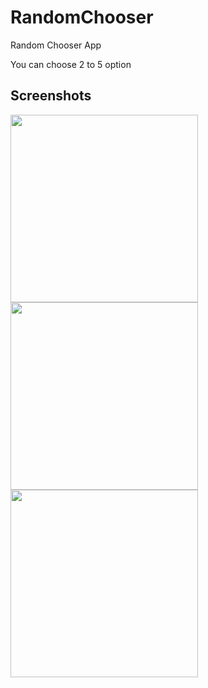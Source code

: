 # RandomChooser
Random Chooser App 

You can choose 2 to 5 option

## Screenshots

<img src="https://user-images.githubusercontent.com/55505154/135706836-4b681030-7d5e-468f-9fa0-f539031f059c.png" width="300">
<img src="https://user-images.githubusercontent.com/55505154/135706843-19279bd8-473f-4ac7-82ca-61a2c6b4c7b4.png" width="300">
<img src="https://user-images.githubusercontent.com/55505154/135706852-2f4ae30f-aa02-4b04-994b-bc9b4a07e456.png" width="300">



